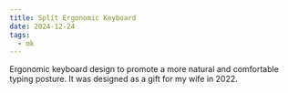 ```yaml
---
title: Split Ergonomic Keyboard
date: 2024-12-24
tags:
  - mk
---
```


Ergonomic keyboard design to promote a more natural and comfortable typing posture. It was designed as a gift for my wife in 2022.

<!--more-->

